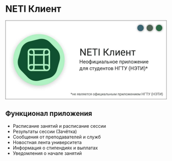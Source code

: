 # NETI Клиент

<p align="center">
  <img src="art/banner.jpg" alt="">
</p>

## Функционал приложения
+ Расписание занятий и расписание сессии
+ Результаты сессии (Зачётка)
+ Сообщения от преподавателей и служб
+ Новостная лента университета
+ Информация о стипендиях и выплатах
+ Уведомления о начале занятий


    